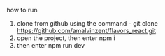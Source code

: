 how to run

1. clone from github using the command - git clone https://github.com/amalvinzent/flavors_react.git
2. open the project, then enter npm i
3. then enter npm run dev
